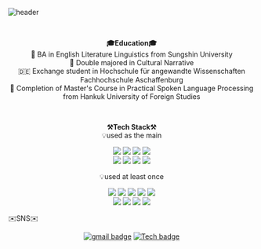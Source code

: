 
![header](https://capsule-render.vercel.app/api?type=transparent&color=0:4776E6,100:8E54E9&idx=24&height=50&section=header&text=Welcome%20to%20Minjee's%20Github%20👋&fontAlign=53&fontColor=7a7878&fontSize=27&textBg=false&fontAlignY=60&rotate=0&stroke=7a7878&animation=twinkling)

<br>
<p align="center">
    <strong>🎓Education🎓</strong>
    <br>
🔮 BA in English Literature Linguistics from Sungshin University<br>
🔮 Double majored in Cultural Narrative<br>
🇩🇪 Exchange student in Hochschule für angewandte Wissenschaften Fachhochschule Aschaffenburg<br>
🦉 Completion of Master's Course in Practical Spoken Language Processing from Hankuk University of Foreign Studies<br>
</p>
<br>
<p align="center">
    <strong>⚒️Tech Stack⚒️<br></strong>
    💡used as the main
</p>

<p align="center" display="inline-block">
    <img src="https://img.shields.io/badge/Python-3776AB?style=for-the-badge&logo=Python&logoColor=white"> 
    <img src="https://img.shields.io/badge/tensorflow-FF6F00?style=for-the-badge&logo=tensorflow&logoColor=white"> 
    <img src="https://img.shields.io/badge/mysql-4479A1?style=for-the-badge&logo=mysql&logoColor=white">
    <img src="https://img.shields.io/badge/postgresql-4169E1?style=for-the-badge&logo=postgresql&logoColor=white"> <br>
    <img src="https://img.shields.io/badge/pytorch-EE4C2C?style=for-the-badge&logo=pytorch&logoColor=white"> 
    <img src="https://img.shields.io/badge/heroku-430098?style=for-the-badge&logo=heroku&logoColor=white"> 
    <img src="https://img.shields.io/badge/grafana-F46800?style=for-the-badge&logo=grafana&logoColor=white"> 
    <img src="https://img.shields.io/badge/github-181717?style=for-the-badge&logo=github&logoColor=white"> 
</p>
<p align="center">
    💡used at least once
</p>

<p align="center" display="inline-block">
<img src="https://img.shields.io/badge/JAVA-007396?style=for-the-badge&logo=java&logoColor=white"> 
    <img src="https://img.shields.io/badge/Spring-6DB33F?style=for-the-badge&logo=Spring&logoColor=white">
  <img src="https://img.shields.io/badge/javascript-F7DF1E?style=for-the-badge&logo=javascript&logoColor=black">
   <img src="https://img.shields.io/badge/oracle-F80000?style=for-the-badge&logo=oracle&logoColor=black">
  <img src="https://img.shields.io/badge/css-1572B6?style=for-the-badge&logo=css3&logoColor=white"><br>
  <img src="https://img.shields.io/badge/html-E34F26?style=for-the-badge&logo=html5&logoColor=white">
  <img src="https://img.shields.io/badge/AWS-232F3E?style=for-the-badge&logo=Amazon AWS&logoColor=white">
  <img src="https://img.shields.io/badge/Linux-FCC624?style=for-the-badge&logo=Linux&logoColor=white">
  <img src="https://img.shields.io/badge/SpringBoot-6DB33F?style=for-the-badge&logo=SpringBoot&logoColor=white">
</p>

✉️SNS✉️
    <br>

<div align = center>

[![gmail badge](https://img.shields.io/badge/-Gmail-b23121?style=flat-square&logo=Gmail&logoColor=white&link=mailto:naeun1218@gmail.com)](mailto:jangminjee95@gmail.com) [![Tech badge](https://img.shields.io/badge/-Blog-24292E?style=flat-square&logo=github&logoColor=white&link=https://gonekng.github.io)](https://gonekng.github.io)

</div>
<!--
<p align="center">
[gmail badge](https://img.shields.io/badge/-Gmail-b23121?style=flat-square&logo=Gmail&logoColor=white&link=mailto:jangminjee@gamil.com)(mailto:jangminjee95@gmail.com) <br>
[![Tech badge](https://img.shields.io/badge/-Blog-24292E?style=flat-square&logo=github&logoColor=white&link=https://jmj3047.github.io)](https://jmj3047.github.io)<br>
</p>

**jmj3047/jmj3047** is a ✨ _special_ ✨ repository because its `README.md` (this file) appears on your GitHub profile.

Here are some ideas to get you started:

- 🔭 I’m currently working on ...
- 🌱 I’m currently learning ...
- 👯 I’m looking to collaborate on ...
- 🤔 I’m looking for help with ...
- 💬 Ask me about ...
- 📫 How to reach me: ...
- 😄 Pronouns: ...
- ⚡ Fun fact: ...
-->
